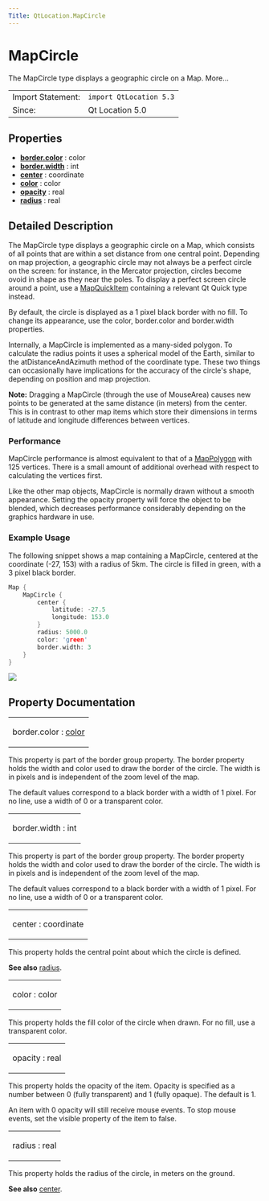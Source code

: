 ```yaml
---
Title: QtLocation.MapCircle
---
```

        
MapCircle
=========

<span class="subtitle"></span>
The MapCircle type displays a geographic circle on a Map. More...

|                   |                         |
|-------------------|-------------------------|
| Import Statement: | `import QtLocation 5.3` |
| Since:            | Qt Location 5.0         |

<span id="properties"></span>
Properties
----------

-   ****[border.color](#border.color-prop)**** : color
-   ****[border.width](#border.width-prop)**** : int
-   ****[center](#center-prop)**** : coordinate
-   ****[color](#color-prop)**** : color
-   ****[opacity](#opacity-prop)**** : real
-   ****[radius](#radius-prop)**** : real

<span id="details"></span>
Detailed Description
--------------------

The MapCircle type displays a geographic circle on a Map, which consists of all points that are within a set distance from one central point. Depending on map projection, a geographic circle may not always be a perfect circle on the screen: for instance, in the Mercator projection, circles become ovoid in shape as they near the poles. To display a perfect screen circle around a point, use a [MapQuickItem](../QtLocation.MapQuickItem.md) containing a relevant Qt Quick type instead.

By default, the circle is displayed as a 1 pixel black border with no fill. To change its appearance, use the color, border.color and border.width properties.

Internally, a MapCircle is implemented as a many-sided polygon. To calculate the radius points it uses a spherical model of the Earth, similar to the atDistanceAndAzimuth method of the coordinate type. These two things can occasionally have implications for the accuracy of the circle's shape, depending on position and map projection.

**Note:** Dragging a MapCircle (through the use of MouseArea) causes new points to be generated at the same distance (in meters) from the center. This is in contrast to other map items which store their dimensions in terms of latitude and longitude differences between vertices.

<span id="performance"></span>
### Performance

MapCircle performance is almost equivalent to that of a [MapPolygon](../QtLocation.MapPolygon.md) with 125 vertices. There is a small amount of additional overhead with respect to calculating the vertices first.

Like the other map objects, MapCircle is normally drawn without a smooth appearance. Setting the opacity property will force the object to be blended, which decreases performance considerably depending on the graphics hardware in use.

<span id="example-usage"></span>
### Example Usage

The following snippet shows a map containing a MapCircle, centered at the coordinate (-27, 153) with a radius of 5km. The circle is filled in green, with a 3 pixel black border.

``` cpp
Map {
    MapCircle {
        center {
            latitude: -27.5
            longitude: 153.0
        }
        radius: 5000.0
        color: 'green'
        border.width: 3
    }
}
```

![](https://developer.ubuntu.com/static/devportal_uploaded/cf6d7ea0-e472-4624-9810-1ef45459b616-api/apps/qml/sdk-14.10/QtLocation.MapCircle/images/api-mapcircle.png)

Property Documentation
----------------------

<table>
<colgroup>
<col width="100%" />
</colgroup>
<tbody>
<tr class="odd">
<td><p><span id="border.color-prop"></span><span class="name">border.color</span> : <span class="type"><a href="#color-prop">color</a></span></p></td>
</tr>
</tbody>
</table>

This property is part of the border group property. The border property holds the width and color used to draw the border of the circle. The width is in pixels and is independent of the zoom level of the map.

The default values correspond to a black border with a width of 1 pixel. For no line, use a width of 0 or a transparent color.

<table>
<colgroup>
<col width="100%" />
</colgroup>
<tbody>
<tr class="odd">
<td><p><span id="border.width-prop"></span><span class="name">border.width</span> : <span class="type">int</span></p></td>
</tr>
</tbody>
</table>

This property is part of the border group property. The border property holds the width and color used to draw the border of the circle. The width is in pixels and is independent of the zoom level of the map.

The default values correspond to a black border with a width of 1 pixel. For no line, use a width of 0 or a transparent color.

<table>
<colgroup>
<col width="100%" />
</colgroup>
<tbody>
<tr class="odd">
<td><p><span id="center-prop"></span><span class="name">center</span> : <span class="type">coordinate</span></p></td>
</tr>
</tbody>
</table>

This property holds the central point about which the circle is defined.

**See also** [radius](#radius-prop).

<table>
<colgroup>
<col width="100%" />
</colgroup>
<tbody>
<tr class="odd">
<td><p><span id="color-prop"></span><span class="name">color</span> : <span class="type">color</span></p></td>
</tr>
</tbody>
</table>

This property holds the fill color of the circle when drawn. For no fill, use a transparent color.

<table>
<colgroup>
<col width="100%" />
</colgroup>
<tbody>
<tr class="odd">
<td><p><span id="opacity-prop"></span><span class="name">opacity</span> : <span class="type">real</span></p></td>
</tr>
</tbody>
</table>

This property holds the opacity of the item. Opacity is specified as a number between 0 (fully transparent) and 1 (fully opaque). The default is 1.

An item with 0 opacity will still receive mouse events. To stop mouse events, set the visible property of the item to false.

<table>
<colgroup>
<col width="100%" />
</colgroup>
<tbody>
<tr class="odd">
<td><p><span id="radius-prop"></span><span class="name">radius</span> : <span class="type">real</span></p></td>
</tr>
</tbody>
</table>

This property holds the radius of the circle, in meters on the ground.

**See also** [center](#center-prop).

